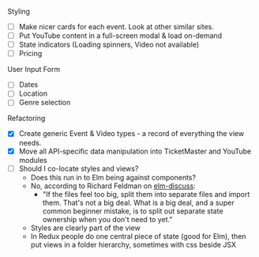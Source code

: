 Styling
- [ ] Make nicer cards for each event. Look at other similar sites.
- [ ] Put YouTube content in a full-screen modal & load on-demand
- [ ] State indicators (Loading spinners, Video not available)
- [ ] Pricing

User Input Form
- [ ] Dates
- [ ] Location
- [ ] Genre selection

Refactoring
- [x] Create generic Event & Video types - a record of everything the view needs.
- [x] Move all API-specific data manipulation into TicketMaster and YouTube modules
- [ ] Should I co-locate styles and views?
    - Does this run in to Elm being against components?
    - No, according to Richard Feldman on [elm-discuss](https://groups.google.com/d/msg/elm-discuss/_cfOu88oCx4/LBqcPlCCCAAJ):
        - "If the files feel too big, split them into separate files and import them. That's not a big deal. What is a big deal, and a super common beginner mistake, is to split out separate state ownership when you don't need to yet."
    - Styles are clearly part of the view
    - In Redux people do one central piece of state (good for Elm), then put views in a folder hierarchy, sometimes with css beside JSX
